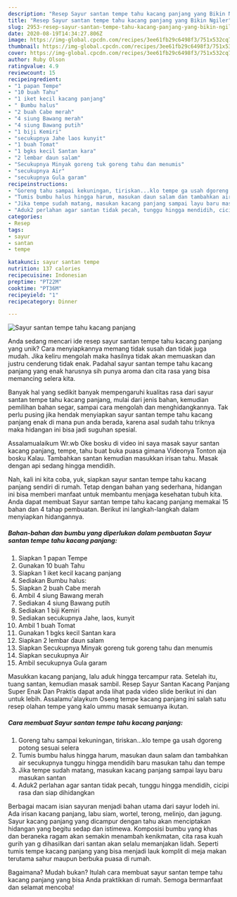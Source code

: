 ```yaml
---
description: "Resep Sayur santan tempe tahu kacang panjang yang Bikin Ngiler"
title: "Resep Sayur santan tempe tahu kacang panjang yang Bikin Ngiler"
slug: 2953-resep-sayur-santan-tempe-tahu-kacang-panjang-yang-bikin-ngiler
date: 2020-08-19T14:34:27.806Z
image: https://img-global.cpcdn.com/recipes/3ee61fb29c6498f3/751x532cq70/sayur-santan-tempe-tahu-kacang-panjang-foto-resep-utama.jpg
thumbnail: https://img-global.cpcdn.com/recipes/3ee61fb29c6498f3/751x532cq70/sayur-santan-tempe-tahu-kacang-panjang-foto-resep-utama.jpg
cover: https://img-global.cpcdn.com/recipes/3ee61fb29c6498f3/751x532cq70/sayur-santan-tempe-tahu-kacang-panjang-foto-resep-utama.jpg
author: Ruby Olson
ratingvalue: 4.9
reviewcount: 15
recipeingredient:
- "1 papan Tempe"
- "10 buah Tahu"
- "1 iket kecil kacang panjang"
- " Bumbu halus"
- "2 buah Cabe merah"
- "4 siung Bawang merah"
- "4 siung Bawang putih"
- "1 biji Kemiri"
- "secukupnya Jahe laos kunyit"
- "1 buah Tomat"
- "1 bgks kecil Santan kara"
- "2 lembar daun salam"
- "Secukupnya Minyak goreng tuk goreng tahu dan menumis"
- "secukupnya Air"
- "secukupnya Gula garam"
recipeinstructions:
- "Goreng tahu sampai kekuningan, tiriskan...klo tempe ga usah dgoreng potong sesuai selera"
- "Tumis bumbu halus hingga harum, masukan daun salam dan tambahkan air secukupnya tunggu hingga mendidih baru masukan tahu dan tempe"
- "Jika tempe sudah matang, masukan kacang panjang sampai layu baru masukan santan"
- "Aduk2 perlahan agar santan tidak pecah, tunggu hingga mendidih, cicipi rasa dan siap dihidangkan"
categories:
- Resep
tags:
- sayur
- santan
- tempe

katakunci: sayur santan tempe 
nutrition: 137 calories
recipecuisine: Indonesian
preptime: "PT22M"
cooktime: "PT36M"
recipeyield: "1"
recipecategory: Dinner

---
```



![Sayur santan tempe tahu kacang panjang](https://img-global.cpcdn.com/recipes/3ee61fb29c6498f3/751x532cq70/sayur-santan-tempe-tahu-kacang-panjang-foto-resep-utama.jpg)

Anda sedang mencari ide resep sayur santan tempe tahu kacang panjang yang unik? Cara menyiapkannya memang tidak susah dan tidak juga mudah. Jika keliru mengolah maka hasilnya tidak akan memuaskan dan justru cenderung tidak enak. Padahal sayur santan tempe tahu kacang panjang yang enak harusnya sih punya aroma dan cita rasa yang bisa memancing selera kita.

Banyak hal yang sedikit banyak mempengaruhi kualitas rasa dari sayur santan tempe tahu kacang panjang, mulai dari jenis bahan, kemudian pemilihan bahan segar, sampai cara mengolah dan menghidangkannya. Tak perlu pusing jika hendak menyiapkan sayur santan tempe tahu kacang panjang enak di mana pun anda berada, karena asal sudah tahu triknya maka hidangan ini bisa jadi suguhan spesial.

Assalamualaikum Wr.wb Oke bosku di video ini saya masak sayur santan kacang panjang, tempe, tahu buat buka puasa gimana Videonya Tonton aja bosku Kalau. Tambahkan santan kemudian masukkan irisan tahu. Masak dengan api sedang hingga mendidih.


Nah, kali ini kita coba, yuk, siapkan sayur santan tempe tahu kacang panjang sendiri di rumah. Tetap dengan bahan yang sederhana, hidangan ini bisa memberi manfaat untuk membantu menjaga kesehatan tubuh kita. Anda dapat membuat Sayur santan tempe tahu kacang panjang memakai 15 bahan dan 4 tahap pembuatan. Berikut ini langkah-langkah dalam menyiapkan hidangannya.

<!--inarticleads1-->

##### Bahan-bahan dan bumbu yang diperlukan dalam pembuatan Sayur santan tempe tahu kacang panjang:

1. Siapkan 1 papan Tempe
1. Gunakan 10 buah Tahu
1. Siapkan 1 iket kecil kacang panjang
1. Sediakan  Bumbu halus:
1. Siapkan 2 buah Cabe merah
1. Ambil 4 siung Bawang merah
1. Sediakan 4 siung Bawang putih
1. Sediakan 1 biji Kemiri
1. Sediakan secukupnya Jahe, laos, kunyit
1. Ambil 1 buah Tomat
1. Gunakan 1 bgks kecil Santan kara
1. Siapkan 2 lembar daun salam
1. Siapkan Secukupnya Minyak goreng tuk goreng tahu dan menumis
1. Siapkan secukupnya Air
1. Ambil secukupnya Gula garam


Masukkan kacang panjang, lalu aduk hingga tercampur rata. Setelah itu, tuang santan, kemudian masak sambil. Resep Sayur Santan Kacang Panjang Super Enak Dan Praktis dapat anda lihat pada video slide berikut ini dan untuk lebih. Assalamu&#39;alaykum Oseng tempe kacang panjang ini salah satu resep olahan tempe yang kalo ummu masak semuanya ikutan. 

<!--inarticleads2-->

##### Cara membuat Sayur santan tempe tahu kacang panjang:

1. Goreng tahu sampai kekuningan, tiriskan...klo tempe ga usah dgoreng potong sesuai selera
1. Tumis bumbu halus hingga harum, masukan daun salam dan tambahkan air secukupnya tunggu hingga mendidih baru masukan tahu dan tempe
1. Jika tempe sudah matang, masukan kacang panjang sampai layu baru masukan santan
1. Aduk2 perlahan agar santan tidak pecah, tunggu hingga mendidih, cicipi rasa dan siap dihidangkan


Berbagai macam isian sayuran menjadi bahan utama dari sayur lodeh ini. Ada irisan kacang panjang, labu siam, wortel, terong, melinjo, dan jagung. Sayur kacang panjang yang dicampur dengan tahu akan menciptakan hidangan yang begitu sedap dan istimewa. Komposisi bumbu yang khas dan beraneka ragam akan semakin menambah kenikmatan, cita rasa kuah gurih yan g dihasilkan dari santan akan selalu memanjakan lidah. Seperti tumis tempe kacang panjang yang bisa menjadi lauk komplit di meja makan terutama sahur maupun berbuka puasa di rumah. 

Bagaimana? Mudah bukan? Itulah cara membuat sayur santan tempe tahu kacang panjang yang bisa Anda praktikkan di rumah. Semoga bermanfaat dan selamat mencoba!
